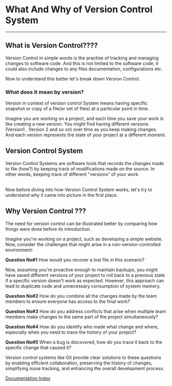 # What And Why of Version Control System

---

## What is Version Control????

Version Control in simple words is the practise of tracking and managing changes to software code. And this is not limited to the software code, it could also include changes to any files documentation, configurations etc.
<br>

Now to understand this better let's break down Version Control.

### What does it mean by version?

Version in context of version control System means having specific snapshot or copy of a file(or set of files) at a particular point in time.

Imagine you are working on a project, and each time you save your work is like creating a new version. You might find having different versions (Version1 , Version 2 and so on) over time as you keep making changes.
And each version represents the state of your project at a different moment.

## Version Control System

Version Control Systems are software tools that records the changes made to file (how?) by keeping track of modifications made on the source.
In other words, keeping track of different "versions" of your work.

<br>
Now before diving into how Version Control System works, let's try to understand why it came into picture in the first place.

## Why Version Control ???

The need for version control can be illustrated better by comparing how things were done before its introduction.

Imagine you're working on a project, such as developing a simple website. Now, consider the challenges that might arise in a non-version-controlled environment:

**Question No#1** How would you recover a lost file in this scenario?

Now, assuming you're proactive enough to maintain backups, you might have saved different versions of your project to roll back to a previous state if a specific version doesn't work as expected. However, this approach can lead to duplicate code and unnecessary consumption of system memory.
<br>

**Question No#2** How do you combine all the changes made by the team members to ensure everyone has access to the final work?<br>

**Question No#3**  How do you address conflicts that arise when multiple team members make changes to the same part of the project simultaneously?
<br>

**Question No#4** How do you identify who made what change and where, especially when you need to trace the history of your project?<br>

**Question No#5** When a bug is discovered, how do you trace it back to the specific change that caused it?


Version control systems like Git provide clear solutions to these questions by enabling efficient collaboration, preserving the history of changes, simplifying issue tracking, and enhancing the overall development process.

[Documentation Index](Index.md)

